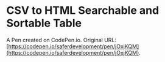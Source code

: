 # CSV to HTML Searchable and Sortable Table

A Pen created on CodePen.io. Original URL: [https://codepen.io/saferdevelopment/pen/jOxjKQM](https://codepen.io/saferdevelopment/pen/jOxjKQM).

